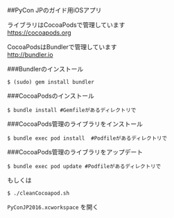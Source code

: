 ##PyCon JPのガイド用iOSアプリ

ライブラリはCocoaPodsで管理しています   
https://cocoapods.org

CocoaPodsはBundlerで管理しています  
http://bundler.io

###Bundlerのインストール

```
$ (sudo) gem install bundler
```

###CocoaPodsのインストール

```
$ bundle install #Gemfileがあるディレクトリで
```

###CocoaPods管理のライブラリをインストール

```
$ bundle exec pod install  #Podfileがあるディレクトリで
```

###CocoaPods管理のライブラリをアップデート

```
$ bundle exec pod update #Podfileがあるディレクトリで
```

もしくは

```
$ ./cleanCocoapod.sh
```

`PyConJP2016.xcworkspace` を開く
